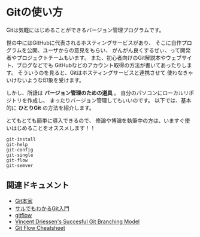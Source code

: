 # Gitの使い方

Gitは気軽にはじめることができるバージョン管理プログラムです。

世の中にはGitHubに代表されるホスティングサービスがあり、
そこに自作プログラムを公開、ユーザからの意見をもらい、
がんがん良くするぜぃ、って開発者やプロジェクトチームもいます。
また、初心者向けのGit解説本やウェブサイト、ブログなどでも
GitHubなどのアカウント取得の方法が書いてあったりします。
そういうのを見ると、Gitはホスティングサービスと連携させて
使わなきゃいけないような印象を受けます。

しかし、所詮は **バージョン管理のための道具** 。
自分のパソコンにローカルリポジトリを作成し、
まったりバージョン管理してもいいのです。
以下では、基本的に **ひとりGit** の方法を紹介します。

とてもとても簡単に導入できるので、
修論や博論を執筆中の方は、いますぐ使いはじめることをオススメします！！

```{toctree}
git-install
git-help
git-config
git-single
git-flow
git-semver
```


## 関連ドキュメント

* [Git本家](https://git-scm.com)
* [サルでもわかるGit入門](https://backlog.com/ja/git-tutorial/)
* [gitflow](https://github.com/nvie/gitflow)
* [Vincent Driessen's Succesful Git Branching Model](https://nvie.com/posts/a-successful-git-branching-model/)
* [Git Flow Cheatsheet](https://danielkummer.github.io/git-flow-cheatsheet/index.ja_JP.html)
